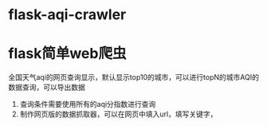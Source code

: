 # flask-aqi-crawler
# flask简单web爬虫
全国天气aqi的网页查询显示，默认显示top10的城市，可以进行topN的城市AQI的数据查询，可以导出数据
1. 查询条件需要使用所有的aqi分指数进行查询
2. 制作网页版的数据抓取器，可以在网页中填入url，填写关键字，
